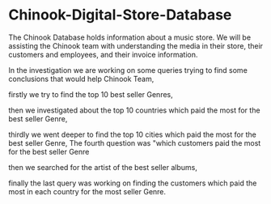 # Chinook-Digital-Store-Database
The Chinook Database holds information about a music store. We will be assisting the Chinook team with understanding the media in their store, their customers and employees, and their invoice information.

In the investigation we are working on some queries trying to find some conclusions that would help Chinook Team,

firstly we try to find the top 10 best seller Genres, 

then we investigated about the top 10 countries which paid the most for the best seller Genre,

thirdly we went deeper to find the top 10 cities which paid the most for the best seller Genre, The fourth question was "which customers paid the most for the best seller Genre

then we searched for the artist of the best seller albums,

finally the last query was working on finding the customers which paid the most in each country for the most seller Genre.
